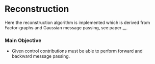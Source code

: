 # Reconstruction
Here the reconstruction algorithm is implemented which is derived from Factor-graphs
and Gaussian message passing, see paper [...](missing).

### Main Objective
- Given control contributions must be able to perform forward and backward message passing.
